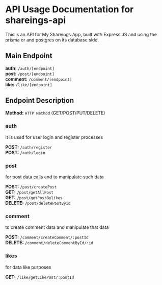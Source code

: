 # API Usage Documentation for shareings-api

This is an API for My Shareings App, built with Express JS and using the prisma or and postgres on its database side.

## Main Endpoint
**auth:** `/auth/[endpoint]`<br>
**post:** `/post/[endpoint]`<br>
**comment:** `/comment/[endpoint]`<br>
**like:** `/like/[endpoint]`<br>

## Endpoint Description


**Method:** `HTTP Method` (GET/POST/PUT/DELETE)

### auth
It is used for user login and register processes

**POST:** `/auth/register`<br>
**POST:** `/auth/login`<br>

### post
for post data calls and to manipulate such data

**POST:** `/post/createPost`<br>
**GET:** `/post/getAllPost`<br>
**GET:** `/post/getPostBylikes`<br>
**DELETE:** `/post/deletePostByid`<br>

### comment 
to create comment data and manipulate that data

**POST:** `/comment/createComment/:postId`<br>
**DELETE:** `/comment/deleteCommentById/:id`<br>

### likes

for data like purposes

**GET:** `/like/getLikePost/:postId`<br>


